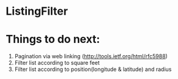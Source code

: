 # ListingFilter
# Things to do next:
1. Pagination via web linking (http://tools.ietf.org/html/rfc5988)
2. Filter list according to square feet
3. Filter list according to position(longitude & latitude) and radius
